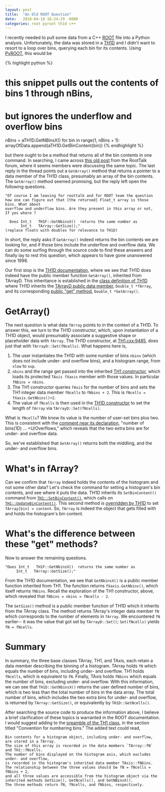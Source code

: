 ```yaml
---
layout: post
title:  "An Old ROOT Question"
date:   2018-04-18 16:24:29 -0800
categories: root pyroot th1d c++
---
```


I recently needed to pull some data from a C++ [ROOT][root-site] file into a Python analysis. Unfortunately, the data was stored in a [TH1D][root-th1d] and I didn't want to resort to a loop over bins, querying each bin for its contents. Using [PyROOT][pyroot-site], this would be

{% highlight python %}
# this snippet pulls out the contents of bins 1 through nBins,
# but ignores the underflow and overflow bins
nBins = aTH1D.GetNBinsX()
for bin in range(1, nBins + 1):
  arrayOfData.append(aTH1D.GetBinContent(bin))
{% endhighlight %}

but there ought to be a method that returns all of the bin contents in one command. In searching, I came across [this old post][root-post] from the RootTalk forum, where it seems members were discussing the same topic. The last reply in the thread points out a `GetArray()` method that returns a pointer to a data member of the TH1D class, presumably an array of the bin contents. The `GetArray()` method seemed promising, but the reply left open the following questions.

```
"Of course I am leaving for roottalk and for ROOT team the question
how one can figure out that [the returned] Float_t array is those bins. What about
overflow and underflow bins. Are they present in this array or not,
If yes where ?

  Does Int_t   TH1F::GetNbinsX()  returns the same number as
       Int_t   TArray::GetSize();"
(replace floats with doubles for relevance to TH1D)
```

In short, the reply asks if `GetArray()` indeed returns the bin contents we are looking for, and if those bins include the underflow and overflow data. We can do some surfing through the source code to find these answers and finally lay to rest this question, which appears to have gone unanswered since 1998.

Our first stop is the [TH1D documentation][root-th1d], where we see that TH1D does indeed have the public member function `GetArray()`, inherited from TArrayD. This inheritance is established in the [class definition of TH1D][root-th1d-classdef] where TH1D inherits the [TArrayD public data member][root-tarrayd-farray], `Double_t *fArray`, and its corresponding [public "get" method][root-tarrayd-getarray], `Double_t *GetArray()`.

# GetArray()

The next question is what data `fArray` points to in the context of a TH1D. To answer this, we turn to the TH1D constructor, which, upon instantiation of a TH1D object, would presumably associate a suggestive shape or placeholder data with `fArray`. The TH1D constructor, at [TH1.cxx:9485][root-th1d-constructor], does just that with `TArrayD::Set(fNcells)`. What happens here is,
1. The user instantiates the TH1D with some number of bins `nbins` (which does not include under- and overflow bins), and a histogram range, from `xlow` to `xup`.
2. `nbins` and the range get passed into the inherited [TH1 constructor][root-th1-constructor], which loads its protected `TAxis fXaxis` member with those values. In particular `fNbins = nbins`.
3. The TH1 constructor queries `fAxis` for the number of bins and sets the TH1 integer data member `fNcells` to `fNbins + 2`. This is `fNcells = fXaxis.GetNbins()+2`.
4. The value of `fNcells` is then used in the [TH1D constructor][root-th1d-constructor] to set the length of `fArray` via `TArrayD::Set(fNcells)`.

What is `fNcells`? We know its value is the number of user-set bins plus two. This is consistent with the [comment near its declaration][root-th1-fncells], "number of bins(1D) ... +U/Overflows," which reveals that the two extra bins are for under- and overflow data.

So, we've established that `GetArray()` returns both the middling, and the under- and overflow bins.

# What's in fArray?

Can we confirm that `fArray` indeed holds the contents of the histogram and not some other data? Let's check the command for setting a histogram's bin contents, and see where it puts the data. TH1D inherits its `SetBinContent()` command from [`TH1::SetBinContent()`][root-th1-setbincontent], which calls on [`TH1::UpdateBinContent()`][root-th1-updatebincontent]. This second method is [overridden by TH1D][root-th1d-updatebincontent] to set `fArray[bin] = content`. So, `fArray` is indeed the object that gets filled with and holds the histogram's bin content.

# What's the difference between these "get" methods?

Now to answer the remaining questions.

```
"Does Int_t   TH1F::GetNbinsX()  returns the same number as
     Int_t   TArray::GetSize();"
```

From the TH1D documentation, we see that `GetNbinsX()` is a public member function inherited from TH1. The function returns `fXaxis.GetNbins()`, which itself returns `fNbins`. Recall the exploration of the TH1 constructor, above, which revealed that `fNbins = nbins = fNcells - 2`.

The `GetSize()` method is a public member function of TH1D which it inherits from the TArray class. The method returns TArray's integer data member `fN` which corresponds to the number of elements in `fArray`. We encountered `fN` earlier-- it was the value that got set by `TArrayD::Set()`; `Set(fNcells)` yields `fN = fNcells`.

# Summary

In summary, the three base classes TArray, TH1, and TAxis, each retain a data member describing the binning of a histogram. TArray holds `fN` which equals the number of bins, including under- and overflow. TH1 holds `fNcells`, which is equivalent to `fN`. Finally, TAxis holds `fNbins` which equals the number of bins, excluding under- and overflow. With this information, we can see that `TH1D::GetNbinsX()` returns the user defined number of bins, which is two less than the total number of bins in the data array. The total number of bins, which includes the two extra bins for under- and overflow, is returned by `TArray::GetSize()`, or equivalently by `TH1D::GetNcells()`.

After searching the source code to produce the information above, I believe a brief clarification of these topics is warranted in the ROOT documentation. I would
suggest adding to the [preamble of the TH1 class][root-th1-preamble], in the section titled "Convention for numbering bins." The added text could read,

```
Bin contents for a histogram object, including under- and overflow, are stored in a TArray.
The size of this array is recorded in the data members `TArray::fN` and TH1::fNcells.
The number of bins displayed on the histogram axis, which excludes under- and overflow,
is recorded in the histogram's inherited data member TAxis::fNbins.
The relationship between the three values should be fN = fNcells = fNbins + 2,
and all three values are accessible from the histogram object via the inherited methods GetSize(), GetNcells(), and GetNBinsX().
The three methods return fN, fNcells, and fNbins, respectively.
```

[root-site]: https://root.cern.ch/
[pyroot-site]: https://root.cern.ch/pyroot
[root-post]: https://root.cern.ch/root/roottalk/roottalk98/2318.html
[root-th1d]: https://root.cern.ch/doc/master/classTH1D.html
[root-th1d-classdef]: https://root.cern.ch/doc/master/TH1_8h_source.html#l00610
[root-th1d-constructor]: https://root.cern.ch/doc/master/TH1_8cxx_source.html#l09485
[root-th1d-updatebincontent]: https://root.cern.ch/doc/master/TH1_8h_source.html#l00640
[root-tarrayd-farray]: https://root.cern.ch/doc/master/TArrayD_8h_source.html#l00030
[root-tarrayd-getarray]: https://root.cern.ch/doc/master/TArrayD_8h_source.html#l00044
[root-th1-constructor]: https://root.cern.ch/doc/master/TH1_8cxx_source.html#l00639
[root-th1-fncells]: https://root.cern.ch/doc/master/TH1_8h_source.html#l00086
[root-th1-setbincontent]: https://root.cern.ch/doc/master/TH1_8cxx_source.html#l08497
[root-th1-updatebincontent]: https://root.cern.ch/doc/master/TH1_8cxx_source.html#l08725
[root-th1-preamble]: https://root.cern.ch/doc/master/TH1_8cxx_source.html#l00181
